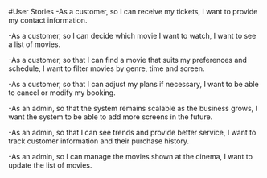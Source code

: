 #User Stories
-As a customer, so I can receive my tickets, I want to provide my contact information.

-As a customer, so I can decide which movie I want to watch, I want to see a list of movies.

-As a customer, so that I can find a movie that suits my preferences and schedule, I want to filter movies by genre, time and screen.

-As a customer, so that I can adjust my plans if necessary, I want to be able to cancel or modify my booking.

-As an admin, so that the system remains scalable as the business grows,  I want the system to be able to add more screens in the future.

-As an admin, so that I can see trends and provide better service, I want to track customer information and their purchase history.

-As an admin, so I can manage the movies shown at the cinema, I want to update the list of movies.
